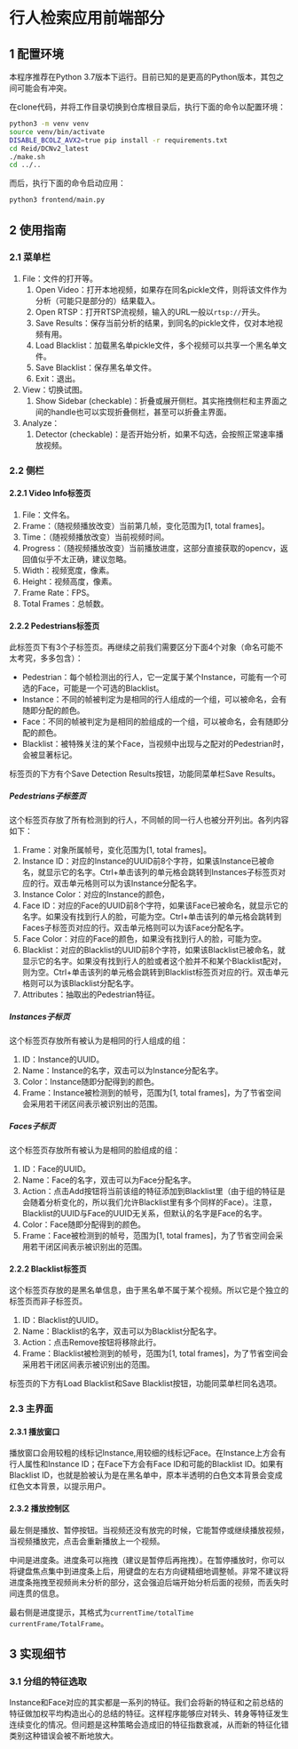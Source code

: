 # 行人检索应用前端部分

## 1 配置环境

本程序推荐在Python 3.7版本下运行。目前已知的是更高的Python版本，其包之间可能会有冲突。

在clone代码，并将工作目录切换到仓库根目录后，执行下面的命令以配置环境：

```bash
python3 -m venv venv
source venv/bin/activate
DISABLE_BCOLZ_AVX2=true pip install -r requirements.txt
cd Reid/DCNv2_latest
./make.sh
cd ../..
```

而后，执行下面的命令启动应用：

```bash
python3 frontend/main.py
```

## 2 使用指南

### 2.1 菜单栏

1. File：文件的打开等。
   1. Open Video：打开本地视频，如果存在同名pickle文件，则将该文件作为分析（可能只是部分的）结果载入。
   2. Open RTSP：打开RTSP流视频，输入的URL一般以`rtsp://`开头。
   3. Save Results：保存当前分析的结果，到同名的pickle文件，仅对本地视频有用。
   4. Load Blacklist：加载黑名单pickle文件，多个视频可以共享一个黑名单文件。
   5. Save Blacklist：保存黑名单文件。
   6. Exit：退出。
2. View：切换试图。
   1. Show Sidebar (checkable)：折叠或展开侧栏。其实拖拽侧栏和主界面之间的handle也可以实现折叠侧栏，甚至可以折叠主界面。
3. Analyze：
   1. Detector (checkable)：是否开始分析，如果不勾选，会按照正常速率播放视频。

### 2.2 侧栏

#### 2.2.1 Video Info标签页

1. File：文件名。
2. Frame：（随视频播放改变）当前第几帧，变化范围为[1, total frames]。
3. Time：（随视频播放改变）当前视频时间。
4. Progress：（随视频播放改变）当前播放进度，这部分直接获取的opencv，返回值似乎不太正确，建议忽略。
5. Width：视频宽度，像素。
6. Height：视频高度，像素。
7. Frame Rate：FPS。
8. Total Frames：总帧数。


#### 2.2.2 Pedestrians标签页

此标签页下有3个子标签页。再继续之前我们需要区分下面4个对象（命名可能不太考究，多多包含）：

- Pedestrian：每个帧检测出的行人，它一定属于某个Instance，可能有一个可选的Face，可能是一个可选的Blacklist。
- Instance：不同的帧被判定为是相同的行人组成的一个组，可以被命名，会有随即分配的颜色。
- Face：不同的帧被判定为是相同的脸组成的一个组，可以被命名，会有随即分配的颜色。
- Blacklist：被特殊关注的某个Face，当视频中出现与之配对的Pedestrian时，会被显著标记。

标签页的下方有个Save Detection Results按钮，功能同菜单栏Save Results。

##### Pedestrians子标签页

这个标签页存放了所有检测到的行人，不同帧的同一行人也被分开列出。各列内容如下：

1. Frame：对象所属帧号，变化范围为[1, total frames]。
2. Instance ID：对应的Instance的UUID前8个字符，如果该Instance已被命名，就显示它的名字。Ctrl+单击该列的单元格会跳转到Instances子标签页对应的行。双击单元格则可以为该Instance分配名字。
3. Instance Color：对应的Instance的颜色，
4. Face ID：对应的Face的UUID前8个字符，如果该Face已被命名，就显示它的名字。如果没有找到行人的脸，可能为空。Ctrl+单击该列的单元格会跳转到Faces子标签页对应的行。双击单元格则可以为该Face分配名字。
5. Face Color：对应的Face的颜色，如果没有找到行人的脸，可能为空。
6. Blacklist：对应的Blacklist的UUID前8个字符，如果该Blacklist已被命名，就显示它的名字。如果没有找到行人的脸或者这个脸并不和某个Blacklist配对，则为空。Ctrl+单击该列的单元格会跳转到Blacklist标签页对应的行。双击单元格则可以为该Blacklist分配名字。
7. Attributes：抽取出的Pedestrian特征。

##### Instances子标页

这个标签页存放所有被认为是相同的行人组成的组：

1. ID：Instance的UUID。
2. Name：Instance的名字，双击可以为Instance分配名字。
3. Color：Instance随即分配得到的颜色。
4. Frame：Instance被检测到的帧号，范围为[1, total frames]，为了节省空间会采用若干闭区间表示被识别出的范围。

##### Faces子标页

这个标签页存放所有被认为是相同的脸组成的组：

1. ID：Face的UUID。
2. Name：Face的名字，双击可以为Face分配名字。
3. Action：点击Add按钮将当前该组的特征添加到Blacklist里（由于组的特征是会随着分析变化的，所以我们允许Blacklist里有多个同样的Face）。注意，Blacklist的UUID与Face的UUID无关系，但默认的名字是Face的名字。
4. Color：Face随即分配得到的颜色。
5. Frame：Face被检测到的帧号，范围为[1, total frames]，为了节省空间会采用若干闭区间表示被识别出的范围。

#### 2.2.2 Blacklist标签页

这个标签页存放的是黑名单信息，由于黑名单不属于某个视频。所以它是个独立的标签页而非子标签页。

1. ID：Blacklist的UUID。
2. Name：Blacklist的名字，双击可以为Blacklist分配名字。
3. Action：点击Remove按钮将移除此行。
4. Frame：Blacklist被检测到的帧号，范围为[1, total frames]，为了节省空间会采用若干闭区间表示被识别出的范围。

标签页的下方有Load Blacklist和Save Blacklist按钮，功能同菜单栏同名选项。

### 2.3 主界面

#### 2.3.1 播放窗口

播放窗口会用较粗的线标记Instance,用较细的线标记Face。在Instance上方会有行人属性和Instance ID；在Face下方会有Face ID和可能的Blacklist ID。如果有Blacklist ID，也就是脸被认为是在黑名单中，原本半透明的白色文本背景会变成红色文本背景，以提示用户。

#### 2.3.2 播放控制区

最左侧是播放、暂停按钮。当视频还没有放完的时候，它能暂停或继续播放视频，当视频播放完，点击会重新播放上一个视频。

中间是进度条。进度条可以拖拽（建议是暂停后再拖拽）。在暂停播放时，你可以将键盘焦点集中到进度条上后，用键盘的左右方向键精细地调整帧。非常不建议将进度条拖拽至视频尚未分析的部分，这会强迫后端开始分析后面的视频，而丢失时间连贯的信息。

最右侧是进度提示，其格式为`currentTime/totalTime currentFrame/TotalFrame`。

## 3 实现细节

### 3.1 分组的特征选取

Instance和Face对应的其实都是一系列的特征。我们会将新的特征和之前总结的特征做加权平均构造出心的总结的特征。这样程序能够应对转头、转身等特征发生连续变化的情况。但问题是这种策略会造成旧的特征指数衰减，从而新的特征化错类别这种错误会被不断地放大。
